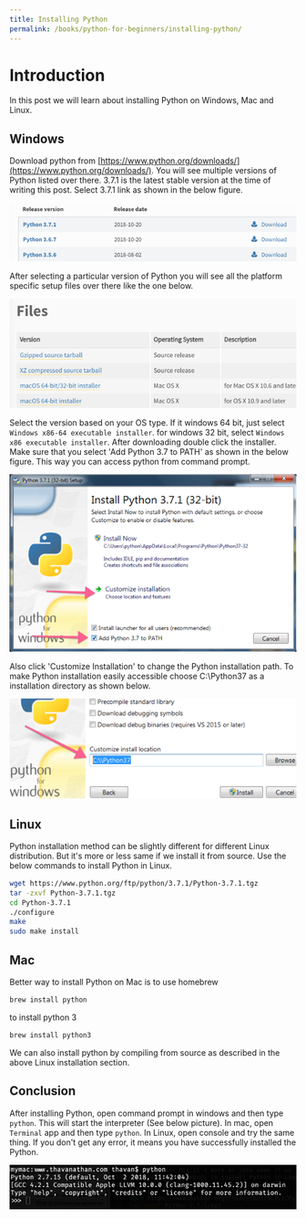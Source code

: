 ```yaml
---
title: Installing Python
permalink: /books/python-for-beginners/installing-python/
---
```


# Introduction
In this post we will learn about installing Python on Windows, Mac and Linux.

## Windows
Download python from [https://www.python.org/downloads/](https://www.python.org/downloads/). You will see multiple versions of Python listed over there. 3.7.1 is the latest stable version at the time of writing this post. Select 3.7.1 link as shown in the below figure.

![Python 3.7.1](/assets/python-download.png)

After selecting a particular version of Python you will see all the platform specific setup files over there like the one below.

![Python Download](/assets/python-files.png)

Select the version based on your OS type. If it windows 64 bit, just select `Windows x86-64 executable installer`. for windows 32 bit, select `Windows x86 executable installer`. After downloading double click the installer. Make sure that you select 'Add Python 3.7 to PATH' as shown in the below figure. This way you can access python from command prompt.

![Python Install](/assets/python-install.png)

Also click 'Customize Installation' to change the Python installation path. To make Python installation easily accessible choose C:\\Python37 as a installation directory as shown below.

![Python Installation Path](/assets/python-path.png)

## Linux
Python installation method can be slightly different for different Linux distribution. But it's more or less same if we install it from source.
Use the below commands to install Python in Linux.

```bash
wget https://www.python.org/ftp/python/3.7.1/Python-3.7.1.tgz
tar -zxvf Python-3.7.1.tgz
cd Python-3.7.1
./configure
make
sudo make install
```

## Mac
Better way to install Python on Mac is to use homebrew

```bash
brew install python
```

to install python 3
```bash
brew install python3
```

We can also install python by compiling from source as described in the above Linux installation section.


## Conclusion
After installing Python, open command prompt in windows and then type `python`. This will start the interpreter (See below picture). In mac, open `Terminal` app and then type `python`. In Linux, open console and try the same thing. If you don't get any error, it means you have successfully installed the Python.

![Python Interpreter](/assets/py-interpreter.png)
